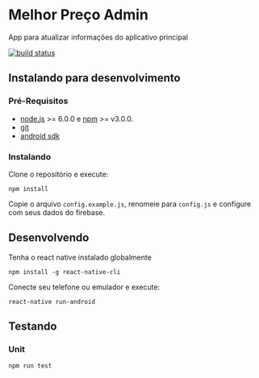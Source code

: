 # Melhor Preço Admin

App para atualizar informações do aplicativo principal

[![build status](https://img.shields.io/travis/knoxzin1/melhor-preco-admin/master.svg?style=flat-square)](https://travis-ci.org/knoxzin1/melhor-preco-admin)

## Instalando para desenvolvimento

### Pré-Requisitos

* [node.js](https://nodejs.org) >= 6.0.0 e [npm](http://npmjs.com) >= v3.0.0.
* [git](https://git-scm.com/)
* [android sdk](developer.android.com/sdk)

### Instalando

Clone o repositório e execute:

```shell
npm install
```

Copie o arquivo `config.example.js`, renomeie para `config.js` e configure com
seus dados do firebase.

## Desenvolvendo

Tenha o react native instalado globalmente
```shell
npm install -g react-native-cli
```

Conecte seu telefone ou emulador e execute:
```shell
react-native run-android
```

## Testando

### Unit

```shell
npm run test
```
